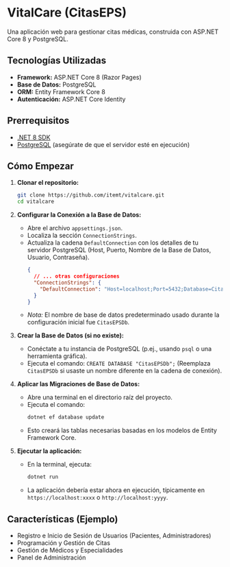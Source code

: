 # VitalCare (CitasEPS)

Una aplicación web para gestionar citas médicas, construida con ASP.NET Core 8 y PostgreSQL.

## Tecnologías Utilizadas

*   **Framework:** ASP.NET Core 8 (Razor Pages)
*   **Base de Datos:** PostgreSQL
*   **ORM:** Entity Framework Core 8
*   **Autenticación:** ASP.NET Core Identity

## Prerrequisitos

*   [.NET 8 SDK](https://dotnet.microsoft.com/download/dotnet/8.0)
*   [PostgreSQL](https://www.postgresql.org/download/) (asegúrate de que el servidor esté en ejecución)

## Cómo Empezar

1.  **Clonar el repositorio:**
    ```bash
    git clone https://github.com/itemt/vitalcare.git
    cd vitalcare
    ```

2.  **Configurar la Conexión a la Base de Datos:**
    *   Abre el archivo `appsettings.json`.
    *   Localiza la sección `ConnectionStrings`.
    *   Actualiza la cadena `DefaultConnection` con los detalles de tu servidor PostgreSQL (Host, Puerto, Nombre de la Base de Datos, Usuario, Contraseña).
        ```json
        {
          // ... otras configuraciones
          "ConnectionStrings": {
            "DefaultConnection": "Host=localhost;Port=5432;Database=CitasEPSDb;Username=tu_usuario;Password=tu_contraseña"
          }
        }
        ```
    *   *Nota:* El nombre de base de datos predeterminado usado durante la configuración inicial fue `CitasEPSDb`.

3.  **Crear la Base de Datos (si no existe):**
    *   Conéctate a tu instancia de PostgreSQL (p.ej., usando `psql` o una herramienta gráfica).
    *   Ejecuta el comando: `CREATE DATABASE "CitasEPSDb";` (Reemplaza `CitasEPSDb` si usaste un nombre diferente en la cadena de conexión).

4.  **Aplicar las Migraciones de Base de Datos:**
    *   Abre una terminal en el directorio raíz del proyecto.
    *   Ejecuta el comando:
        ```bash
        dotnet ef database update
        ```
    *   Esto creará las tablas necesarias basadas en los modelos de Entity Framework Core.

5.  **Ejecutar la aplicación:**
    *   En la terminal, ejecuta:
        ```bash
        dotnet run
        ```
    *   La aplicación debería estar ahora en ejecución, típicamente en `https://localhost:xxxx` o `http://localhost:yyyy`.

## Características (Ejemplo)

*   Registro e Inicio de Sesión de Usuarios (Pacientes, Administradores)
*   Programación y Gestión de Citas
*   Gestión de Médicos y Especialidades
*   Panel de Administración

